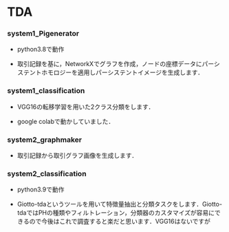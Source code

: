 # TDA

### system1_Pigenerator
- python3.8で動作

- 取引記録を基に，NetworkXでグラフを作成，ノードの座標データにパーシステントホモロジーを適用しパーシステントイメージを生成します．

### system1_classification
- VGG16の転移学習を用いた2クラス分類をします．

- google colabで動かしていました．

### system2_graphmaker
- 取引記録から取引グラフ画像を生成します．

### system2_classification
- python3.9で動作

- Giotto-tdaというツールを用いて特徴量抽出と分類タスクをします．Giotto-tdaではPHの種類やフィルトレーション，分類器のカスタマイズが容易にできるので今後はこれで調査すると楽だと思います．VGG16はないですが
